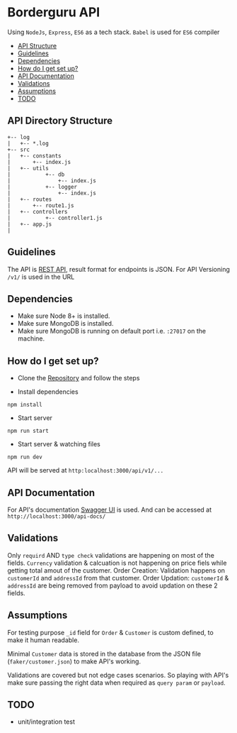 # Borderguru API

Using `NodeJs`, `Express`, `ES6` as a tech stack.
`Babel` is used for `ES6` compiler

* [API Structure](#api-structure)
* [Guidelines](#guidelines)
* [Dependencies](#dependencies)
* [How do I get set up?](#how-to-setup)
* [API Documentation](#api-documentation)
* [Validations](#validations)
* [Assumptions](#assumptions)
* [TODO](#todo)

## API Directory Structure
```
+-- log
|   +-- *.log
+-- src
|   +-- constants
|       +-- index.js
|   +-- utils
|           +-- db
|               +-- index.js
|           +-- logger
|               +-- index.js
|   +-- routes
|       +-- route1.js
|   +-- controllers
|           +-- controller1.js
|   +-- app.js
|
```

## Guidelines
The API is [REST API](http://en.wikipedia.org/wiki/Representational_State_Transfer "RESTful"), result format for endpoints is JSON.
For API Versioning `/v1/` is used in the URL

## Dependencies

* Make sure Node 8+ is installed.
* Make sure MongoDB is installed.
* Make sure MongoDB is running on default port i.e. `:27017` on the machine.

## How do I get set up?

* Clone the [Repository](https://github.com/yogender-kumar/borderguru.git) and follow the steps

* Install dependencies
```
npm install
```
* Start server
```
npm run start
```

* Start server & watching files
```
npm run dev
```

API will be served at `http:localhost:3000/api/v1/...`

## API Documentation

For API's documentation [Swagger UI](https://swagger.io/tools/swagger-ui/) is used.
And can be accessed at `http://localhost:3000/api-docs/`

## Validations

Only `requird` AND `type check` validations are happening on most of the fields.
`Currency` validation & calcuation is not happening on price fiels while getting total amout of the customer.
Order Creation: Validation happens on `customerId` and `addressId` from that customer.
Order Updation: `customerId` & `addressId` are being removed from payload to avoid updation on these 2 fields.

## Assumptions

For testing purpose `_id` field for `Order` & `Customer` is custom defined, to make it human readable.

Minimal `Customer` data is stored in the database from the JSON file (`faker/customer.json`) to make API's working.

Validations are covered but not edge cases scenarios. So playing with API's make sure passing the right data when required as `query param` or `payload`.

## TODO

* unit/integration test

